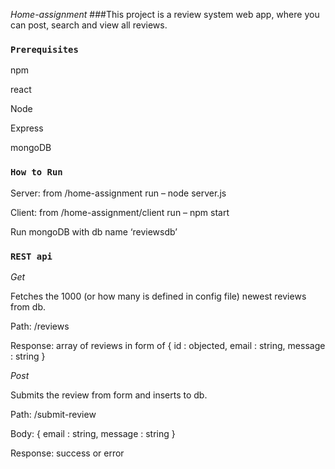 *Home-assignment*
###This project is a review system web app,  where you can post, search and view all reviews.

### `Prerequisites`

npm

react

Node

Express

mongoDB

### `How to Run`
Server: from /home-assignment run – node server.js

Client: from /home-assignment/client run – npm start

Run mongoDB with db name ‘reviewsdb’


### `REST api`
*Get*

Fetches the 1000 (or how many is defined in config file) newest reviews from db.

Path: /reviews

Response: array of reviews in form of { id : objected, email : string, message : string }


*Post*

Submits the review from form and inserts to db.

Path: /submit-review

Body: { email : string, message : string }

Response: success or error
